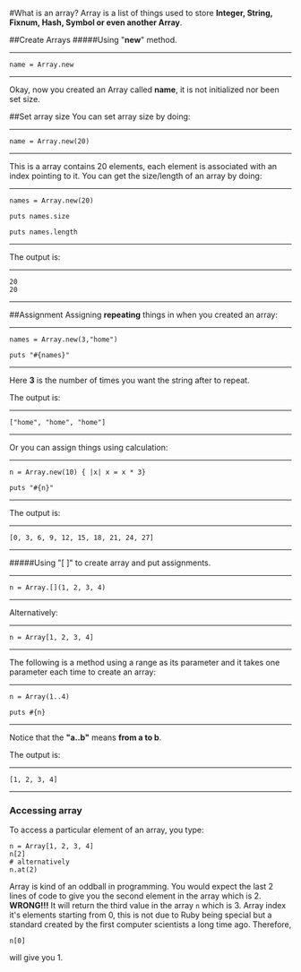 #What is an array?
Array is a list of things used to store **Integer, String, Fixnum, Hash, Symbol or even another Array**.

##Create Arrays
#####Using "__**new**__" method.

---
	
	name = Array.new

---

Okay, now you created an Array called **name**, it is not initialized nor been set size. 

##Set array size
You can set array size by doing:

---

	name = Array.new(20)

---

This is a array contains 20 elements, each element is associated with an index pointing to it.
You can get the size/length of an array by doing:

---

	names = Array.new(20)

	puts names.size

	puts names.length

---

The output is:

---
	20
	20
---

##Assignment
Assigning **repeating** things in when you created an array:

---

	names = Array.new(3,"home")

	puts "#{names}"

---

Here **3** is the number of times you want the string after to repeat.

The output is:

---
	["home", "home", "home"]
---

Or you can assign things using calculation:

---

	n = Array.new(10) { |x| x = x * 3}

	puts "#{n}"

---

The output is:

---
	[0, 3, 6, 9, 12, 15, 18, 21, 24, 27]
---


#####Using "[ ]" to create array and put assignments.

---

	n = Array.[](1, 2, 3, 4)

---

Alternatively:

---

	n = Array[1, 2, 3, 4]

---

The following is a method using a range as its parameter and it takes one parameter each time to create an array:

---

	n = Array(1..4)

	puts #{n}

---

Notice that the **"a..b"** means **from a to b**.

The output is:

---
	[1, 2, 3, 4]
---

### Accessing array
To access a particular element of an array, you type:

    n = Array[1, 2, 3, 4]
    n[2]
    # alternatively
    n.at(2)

Array is kind of an oddball in programming. You would expect the last 2 lines of code to give you the second element in the array which is 2. __WRONG!!!__ It will return the third value in the array `n` which is 3.
Array index it's elements starting from 0, this is not due to Ruby being special but a standard created by the first computer scientists a long time ago. Therefore,

    n[0]

will give you 1.